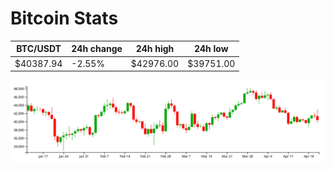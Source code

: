 # Bitcoin Stats

BTC/USDT|24h change|24h high|24h low|
|---|---|---|---|
|$40387.94|-2.55%|$42976.00|$39751.00|

<img src="./chart.svg">

